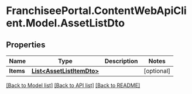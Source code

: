 # FranchiseePortal.ContentWebApiClient.Model.AssetListDto

## Properties

Name | Type | Description | Notes
------------ | ------------- | ------------- | -------------
**Items** | [**List&lt;AssetListItemDto&gt;**](AssetListItemDto.md) |  | [optional] 

[[Back to Model list]](../README.md#documentation-for-models) [[Back to API list]](../README.md#documentation-for-api-endpoints) [[Back to README]](../README.md)

